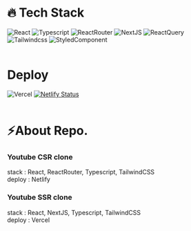 # :fire: Tech Stack

![React](https://img.shields.io/badge/React-brightgreen)
![Typescript](https://img.shields.io/badge/TypeScript-yellowgreen)
![ReactRouter](https://img.shields.io/badge/ReactRouter-orange)
![NextJS](https://img.shields.io/badge/NextJS-red)
![ReactQuery](https://img.shields.io/badge/ReactQuery-BLUE)
![Tailwindcss](https://img.shields.io/badge/TailwindCSS-blueviolet)
![StyledComponent](https://img.shields.io/badge/StyledComponent-ff69b4)
<br/><br/>

#  Deploy
![Vercel](https://vercelbadge.vercel.app/api/iimandoo/youtube_react_typescript_nextjs)
[![Netlify Status](https://api.netlify.com/api/v1/badges/0193ce06-36ab-4f98-9c6e-247b5ff1eadb/deploy-status)](https://app.netlify.com/sites/euneunyoutube/deploys)
<br/><br/>

# :zap:About Repo.
### Youtube CSR clone
stack : React, ReactRouter, Typescript, TailwindCSS<br/>
deploy : Netlify

### Youtube SSR clone
stack : React, NextJS, Typescript, TailwindCSS<br/>
deploy : Vercel
